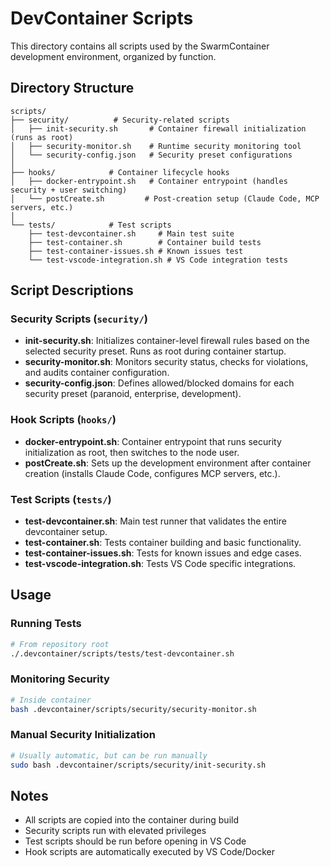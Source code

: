 # DevContainer Scripts

This directory contains all scripts used by the SwarmContainer development environment, organized by function.

## Directory Structure

```
scripts/
├── security/          # Security-related scripts
│   ├── init-security.sh       # Container firewall initialization (runs as root)
│   ├── security-monitor.sh    # Runtime security monitoring tool
│   └── security-config.json   # Security preset configurations
│
├── hooks/            # Container lifecycle hooks
│   ├── docker-entrypoint.sh   # Container entrypoint (handles security + user switching)
│   └── postCreate.sh         # Post-creation setup (Claude Code, MCP servers, etc.)
│
└── tests/            # Test scripts
    ├── test-devcontainer.sh     # Main test suite
    ├── test-container.sh        # Container build tests
    ├── test-container-issues.sh # Known issues test
    └── test-vscode-integration.sh # VS Code integration tests
```

## Script Descriptions

### Security Scripts (`security/`)

- **init-security.sh**: Initializes container-level firewall rules based on the selected security preset. Runs as root during container startup.
- **security-monitor.sh**: Monitors security status, checks for violations, and audits container configuration.
- **security-config.json**: Defines allowed/blocked domains for each security preset (paranoid, enterprise, development).

### Hook Scripts (`hooks/`)

- **docker-entrypoint.sh**: Container entrypoint that runs security initialization as root, then switches to the node user.
- **postCreate.sh**: Sets up the development environment after container creation (installs Claude Code, configures MCP servers, etc.).

### Test Scripts (`tests/`)

- **test-devcontainer.sh**: Main test runner that validates the entire devcontainer setup.
- **test-container.sh**: Tests container building and basic functionality.
- **test-container-issues.sh**: Tests for known issues and edge cases.
- **test-vscode-integration.sh**: Tests VS Code specific integrations.

## Usage

### Running Tests
```bash
# From repository root
./.devcontainer/scripts/tests/test-devcontainer.sh
```

### Monitoring Security
```bash
# Inside container
bash .devcontainer/scripts/security/security-monitor.sh
```

### Manual Security Initialization
```bash
# Usually automatic, but can be run manually
sudo bash .devcontainer/scripts/security/init-security.sh
```

## Notes

- All scripts are copied into the container during build
- Security scripts run with elevated privileges
- Test scripts should be run before opening in VS Code
- Hook scripts are automatically executed by VS Code/Docker